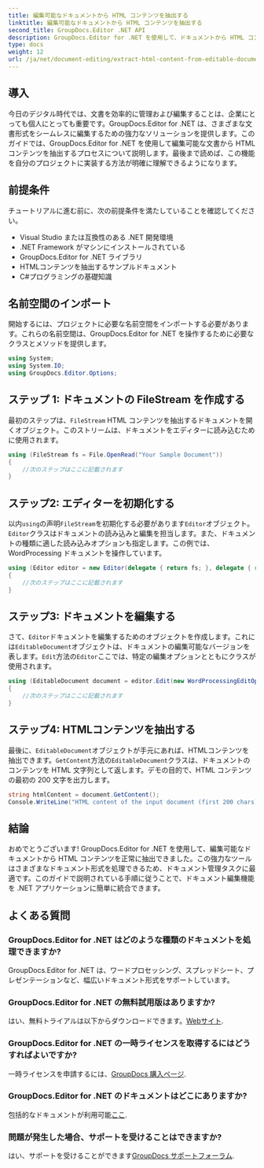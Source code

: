```yaml
---
title: 編集可能なドキュメントから HTML コンテンツを抽出する
linktitle: 編集可能なドキュメントから HTML コンテンツを抽出する
second_title: GroupDocs.Editor .NET API
description: GroupDocs.Editor for .NET を使用して、ドキュメントから HTML コンテンツを簡単に抽出できます。シームレスな統合とドキュメント管理については、詳細なガイドに従ってください。
type: docs
weight: 12
url: /ja/net/document-editing/extract-html-content-from-editable-document/
---
```

## 導入
今日のデジタル時代では、文書を効率的に管理および編集することは、企業にとっても個人にとっても重要です。GroupDocs.Editor for .NET は、さまざまな文書形式をシームレスに編集するための強力なソリューションを提供します。このガイドでは、GroupDocs.Editor for .NET を使用して編集可能な文書から HTML コンテンツを抽出するプロセスについて説明します。最後まで読めば、この機能を自分のプロジェクトに実装する方法が明確に理解できるようになります。
## 前提条件
チュートリアルに進む前に、次の前提条件を満たしていることを確認してください。
- Visual Studio または互換性のある .NET 開発環境
- .NET Framework がマシンにインストールされている
- GroupDocs.Editor for .NET ライブラリ
- HTMLコンテンツを抽出するサンプルドキュメント
- C#プログラミングの基礎知識
## 名前空間のインポート
開始するには、プロジェクトに必要な名前空間をインポートする必要があります。これらの名前空間は、GroupDocs.Editor for .NET を操作するために必要なクラスとメソッドを提供します。
```csharp
using System;
using System.IO;
using GroupDocs.Editor.Options;
```
## ステップ 1: ドキュメントの FileStream を作成する
最初のステップは、`FileStream` HTML コンテンツを抽出するドキュメントを開くオブジェクト。このストリームは、ドキュメントをエディターに読み込むために使用されます。
```csharp
using (FileStream fs = File.OpenRead("Your Sample Document"))
{
    //次のステップはここに記載されます
}
```
## ステップ2: エディターを初期化する
以内`using`の声明`FileStream`を初期化する必要があります`Editor`オブジェクト。`Editor`クラスはドキュメントの読み込みと編集を担当します。また、ドキュメントの種類に適した読み込みオプションも指定します。この例では、WordProcessing ドキュメントを操作しています。
```csharp
using (Editor editor = new Editor(delegate { return fs; }, delegate { return new WordProcessingLoadOptions(); }))
{
    //次のステップはここに記載されます
}
```
## ステップ3: ドキュメントを編集する
さて、`Editor`ドキュメントを編集するためのオブジェクトを作成します。これには`EditableDocument`オブジェクトは、ドキュメントの編集可能なバージョンを表します。`Edit`方法の`Editor`ここでは、特定の編集オプションとともにクラスが使用されます。
```csharp
using (EditableDocument document = editor.Edit(new WordProcessingEditOptions()))
{
    //次のステップはここに記載されます
}
```
## ステップ4: HTMLコンテンツを抽出する
最後に、`EditableDocument`オブジェクトが手元にあれば、HTMLコンテンツを抽出できます。`GetContent`方法の`EditableDocument`クラスは、ドキュメントのコンテンツを HTML 文字列として返します。デモの目的で、HTML コンテンツの最初の 200 文字を出力します。
```csharp
string htmlContent = document.GetContent();
Console.WriteLine("HTML content of the input document (first 200 chars): {0}", htmlContent.Substring(0, 200));
```

## 結論
おめでとうございます! GroupDocs.Editor for .NET を使用して、編集可能なドキュメントから HTML コンテンツを正常に抽出できました。この強力なツールはさまざまなドキュメント形式を処理できるため、ドキュメント管理タスクに最適です。このガイドで説明されている手順に従うことで、ドキュメント編集機能を .NET アプリケーションに簡単に統合できます。
## よくある質問
### GroupDocs.Editor for .NET はどのような種類のドキュメントを処理できますか?
GroupDocs.Editor for .NET は、ワードプロセッシング、スプレッドシート、プレゼンテーションなど、幅広いドキュメント形式をサポートしています。
### GroupDocs.Editor for .NET の無料試用版はありますか?
はい、無料トライアルは以下からダウンロードできます。[Webサイト](https://releases.groupdocs.com/).
### GroupDocs.Editor for .NET の一時ライセンスを取得するにはどうすればよいですか?
一時ライセンスを申請するには、[GroupDocs 購入ページ](https://purchase.groupdocs.com/temporary-license/).
### GroupDocs.Editor for .NET のドキュメントはどこにありますか?
包括的なドキュメントが利用可能[ここ](https://reference.groupdocs.com/editor/net/).
### 問題が発生した場合、サポートを受けることはできますか?
はい、サポートを受けることができます[GroupDocs サポートフォーラム](https://forum.groupdocs.com/c/editor/20).
